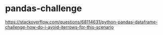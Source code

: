 # pandas-challenge
https://stackoverflow.com/questions/68114631/python-pandas-dataframe-challenge-how-do-i-avoid-iterrows-for-this-scenario
